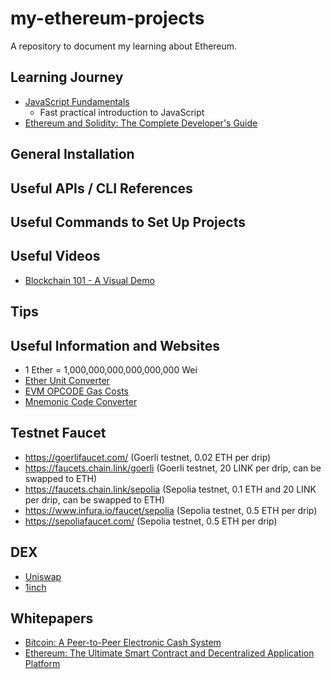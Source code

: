 # my-ethereum-projects
A repository to document my learning about Ethereum.

## Learning Journey
- [JavaScript Fundamentals](https://university.alchemy.com/overview/js)
    - Fast practical introduction to JavaScript
- [Ethereum and Solidity: The Complete Developer's Guide](https://www.udemy.com/course/ethereum-and-solidity-the-complete-developers-guide)

## General Installation

## Useful APIs / CLI References

## Useful Commands to Set Up Projects

## Useful Videos
- [Blockchain 101 - A Visual Demo](https://www.youtube.com/watch?v=_160oMzblY8)

## Tips

## Useful Information and Websites
- 1 Ether = 1,000,000,000,000,000,000 Wei
- [Ether Unit Converter](https://etherscan.io/unitconverter)
- [EVM OPCODE Gas Costs](https://github.com/djrtwo/evm-opcode-gas-costs)
- [Mnemonic Code Converter](https://iancoleman.io/bip39/)

## Testnet Faucet
- https://goerlifaucet.com/ (Goerli testnet, 0.02 ETH per drip)
- https://faucets.chain.link/goerli (Goerli testnet, 20 LINK per drip, can be swapped to ETH)
- https://faucets.chain.link/sepolia (Sepolia testnet, 0.1 ETH and 20 LINK per drip, can be swapped to ETH)
- https://www.infura.io/faucet/sepolia (Sepolia testnet, 0.5 ETH per drip)
- https://sepoliafaucet.com/ (Sepolia testnet, 0.5 ETH per drip)

## DEX
- [Uniswap](https://app.uniswap.org/#/swap)
- [1inch](https://app.1inch.io/)

## Whitepapers
- [Bitcoin: A Peer-to-Peer Electronic Cash System](https://bitcoin.org/bitcoin.pdf)
- [Ethereum: The Ultimate Smart Contract and Decentralized Application Platform](https://ethereum.org/en/whitepaper/)

